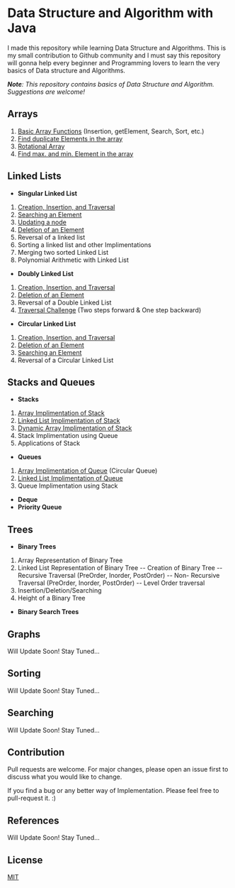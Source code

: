 
# Data Structure and Algorithm with Java

I made this repository while learning Data Structure and Algorithms. This is my small contribution to Github community and I must say this repository will gonna help every beginner and Programming lovers to learn the very basics of Data structure and Algorithms.

_**Note**: This repository contains basics of Data Structure and Algorithm._
_Suggestions are welcome!_

## Arrays

1) [Basic Array Functions](StaticArray/BasicArray.java)  (Insertion, getElement, Search, Sort, etc.)
2) [Find duplicate Elements in the array](https://example.com/) 
3) [Rotational Array](https://example.com/) 
4) [Find max. and min. Element in the array](https://example.com) 
## Linked Lists 
- **Singular Linked List**
1) [Creation, Insertion, and Traversal](https://example.com/) 
2) [Searching an Element](https://example.com/) 
3) [Updating a node](https://example.com/) 
4) [Deletion of an Element](https://example.com/) 
5) Reversal of a linked list
6) Sorting a linked list and other Implimentations
7) Merging two sorted Linked List
8) Polynomial Arithmetic with Linked List 
- **Doubly Linked List**
1) [Creation, Insertion, and Traversal](https://example.com/) 
2) [Deletion of an Element](https://example.com/) 
3) Reversal of a Double Linked List
4) [Traversal Challenge](https://example.com/)  (Two steps forward & One step backward)
- **Circular Linked List**
1) [Creation, Insertion, and Traversal](https://example.com/) 
2) [Deletion of an Element](https://example.com/) 
3) [Searching an Element](https://example.com/) 
4) Reversal of a Circular Linked List

## Stacks and Queues
- **Stacks**
1) [Array Implimentation of Stack](https://example.com/) 
2) [Linked List Implimentation of Stack](https://example.com/) 
3) [Dynamic Array Implimentation of Stack](https://example.com/) 
4) Stack Implimentation using Queue
5) Applications of Stack

 - **Queues**
1) [Array Implimentation of Queue](https://example.com/) (Circular Queue)
2) [Linked List Implimentation of Queue](https://example.com/) 
3) Queue Implimentation using Stack
- **Deque**
- **Priority Queue**

## Trees
- **Binary Trees**
1) Array Representation of Binary Tree
2) Linked List Representation of Binary Tree
-- Creation of Binary Tree
-- Recursive Traversal (PreOrder, Inorder, PostOrder)
-- Non- Recursive Traversal (PreOrder, Inorder, PostOrder)
-- Level Order traversal
6) Insertion/Deletion/Searching
7) Height of a Binary Tree

- **Binary Search Trees**


## Graphs
Will Update Soon! Stay Tuned...
## Sorting
Will Update Soon! Stay Tuned...
## Searching
Will Update Soon! Stay Tuned...
## Contribution
Pull requests are welcome. For major changes, please open an issue first to discuss what you would like to change.

If you find a bug or any better way of Implementation. Please feel free to pull-request it. :)

## References
Will Update Soon! Stay Tuned...
## License
[MIT](https://choosealicense.com/licenses/mit/)
